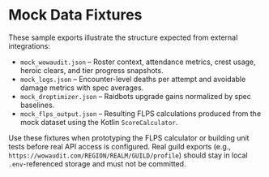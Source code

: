 # Mock Data Fixtures

These sample exports illustrate the structure expected from external integrations:

- `mock_wowaudit.json` – Roster context, attendance metrics, crest usage, heroic clears, and tier progress snapshots.
- `mock_logs.json` – Encounter-level deaths per attempt and avoidable damage metrics with spec averages.
- `mock_droptimizer.json` – Raidbots upgrade gains normalized by spec baselines.
- `mock_flps_output.json` – Resulting FLPS calculations produced from the mock dataset using the Kotlin `ScoreCalculator`.

Use these fixtures when prototyping the FLPS calculator or building unit tests before real API access is configured. Real guild exports (e.g., `https://wowaudit.com/REGION/REALM/GUILD/profile`) should stay in local `.env`-referenced storage and must not be committed.
